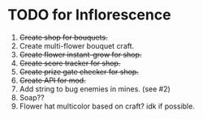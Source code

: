 # TODO for Inflorescence

1. ~~Create shop for bouquets.~~
2. Create multi-flower bouquet craft.
3. ~~Create flower instant-grow for shop.~~
4. ~~Create score tracker for shop.~~
5. ~~Create prize gate checker for shop.~~
6. ~~Create API for mod.~~
7. Add string to bug enemies in mines. (see #2)
8. Soap??
9. Flower hat multicolor based on craft? idk if possible.